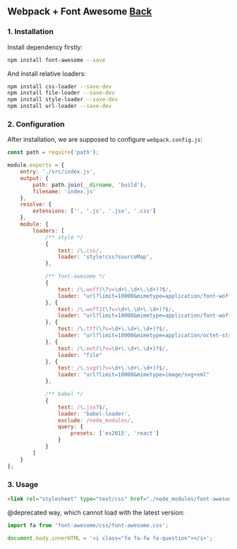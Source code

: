 ## Webpack + Font Awesome [Back](./../webpack.md)

### 1. Installation

Install dependency firstly:

```bash
npm install font-awesome --save
```

And install relative loaders:

```bash
npm install css-loader --save-dev
npm install file-loader --save-dev
npm install style-loader --save-dev
npm install url-loader --save-dev
```

### 2. Configuration

After installation, we are supposed to configure `webpack.config.js`:

```js
const path = require('path');

module.exports = {
    entry: './src/index.js',
    output: {
        path: path.join(__dirname, 'build'),
        filename: 'index.js'
    },
    resolve: {
        extensions: ['', '.js', '.jsx', '.css']
    },
    module: {
        loaders: [
            /** style */
            {
                test: /\.css/,
                loader: 'style!css?sourceMap',
            }, 

            /** font-awesome */
            {
                test: /\.woff(\?v=\d+\.\d+\.\d+)?$/,
                loader: "url?limit=10000&mimetype=application/font-woff"
            }, {
                test: /\.woff2(\?v=\d+\.\d+\.\d+)?$/,
                loader: "url?limit=10000&mimetype=application/font-woff"
            }, {
                test: /\.ttf(\?v=\d+\.\d+\.\d+)?$/,
                loader: "url?limit=10000&mimetype=application/octet-stream"
            }, {
                test: /\.eot(\?v=\d+\.\d+\.\d+)?$/,
                loader: "file"
            }, {
                test: /\.svg(\?v=\d+\.\d+\.\d+)?$/,
                loader: "url?limit=10000&mimetype=image/svg+xml"
            },

            /** babel */
            {
                test: /\.jsx?$/,
                loader: 'babel-loader',
                exclude: /node_modules/,
                query: {
                    presets: ['es2015', 'react']
                }
            }
        ]
    }
};
```

### 3. Usage

```html
<link rel="stylesheet" type="text/css" href="./node_modules/font-awesome/css/font-awesome.css">
```

@deprecated way, which cannot load with the latest version:

```js
import fa from 'font-awesome/css/font-awesome.css';

document.body.innerHTML = '<i class="fa fa-fw fa-question"></i>';
```